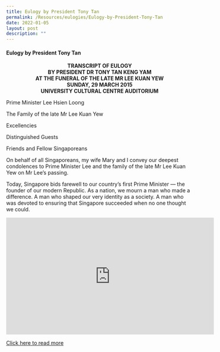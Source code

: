 ```yaml
---
title: Eulogy by President Tony Tan
permalink: /Resources/eulogies/Eulogy-by-President-Tony-Tan
date: 2022-01-05
layout: post
description: ""
---
```

#### Eulogy by President Tony Tan 
<center><b>TRANSCRIPT OF EULOGY<br>
BY PRESIDENT DR TONY TAN KENG YAM<br>
AT THE FUNERAL OF THE LATE MR LEE KUAN YEW<br>
SUNDAY, 29 MARCH 2015<br>
UNIVERSITY CULTURAL CENTRE AUDITORIUM</b></center>

Prime Minister Lee Hsien Loong

The Family of the late Mr Lee Kuan Yew

Excellencies

Distinguished Guests

Friends and Fellow Singaporeans

On behalf of all Singaporeans, my wife Mary and I convey our deepest condolences to Prime Minister Lee and the family of the late Mr Lee Kuan Yew on Mr Lee’s passing.

Today, Singapore bids farewell to our country’s first Prime Minister — the founder of our modern Republic. As a nation, we mourn a man who made a difference. A man who shaped our very identity as a society. A man who was devoted to ensuring that Singapore succeeded when no one thought we could.

<iframe width="560" height="315" src="https://www.youtube.com/embed/qQzR-MUd_dE" title="YouTube video player" frameborder="0" allow="accelerometer; autoplay; clipboard-write; encrypted-media; gyroscope; picture-in-picture" allowfullscreen></iframe>

[Click here to read more](/files/eulogies/Transcript-of-Eulogy-by-President-Dr-Tony-Tan-Keng-Yam-29-March-2015.pdf)